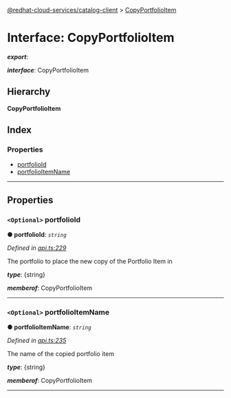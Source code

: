 [@redhat-cloud-services/catalog-client](../README.md) > [CopyPortfolioItem](../interfaces/copyportfolioitem.md)

# Interface: CopyPortfolioItem

*__export__*: 

*__interface__*: CopyPortfolioItem

## Hierarchy

**CopyPortfolioItem**

## Index

### Properties

* [portfolioId](copyportfolioitem.md#portfolioid)
* [portfolioItemName](copyportfolioitem.md#portfolioitemname)

---

## Properties

<a id="portfolioid"></a>

### `<Optional>` portfolioId

**● portfolioId**: *`string`*

*Defined in [api.ts:229](https://github.com/RedHatInsights/javascript-clients/blob/master/packages/catalog/api.ts#L229)*

The portfolio to place the new copy of the Portfolio Item in

*__type__*: {string}

*__memberof__*: CopyPortfolioItem

___
<a id="portfolioitemname"></a>

### `<Optional>` portfolioItemName

**● portfolioItemName**: *`string`*

*Defined in [api.ts:235](https://github.com/RedHatInsights/javascript-clients/blob/master/packages/catalog/api.ts#L235)*

The name of the copied portfolio item

*__type__*: {string}

*__memberof__*: CopyPortfolioItem

___

